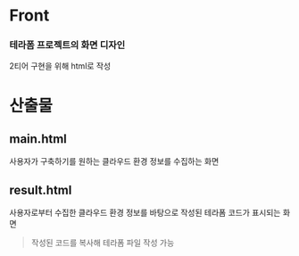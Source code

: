 # Front
### 테라폼 프로젝트의 화면 디자인
2티어 구현을 위해 html로 작성
# 산출물
## main.html
사용자가 구축하기를 원하는 클라우드 환경 정보를 수집하는 화면
## result.html
사용자로부터 수집한 클라우드 환경 정보를 바탕으로 작성된 테라폼 코드가 표시되는 화면<br>
>작성된 코드를 복사해 테라폼 파일 작성 가능

